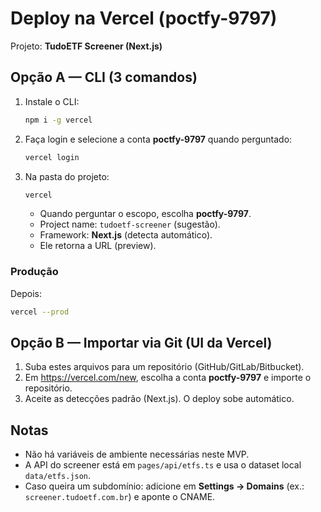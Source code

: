 # Deploy na Vercel (poctfy-9797)
Projeto: **TudoETF Screener (Next.js)**

## Opção A — CLI (3 comandos)
1) Instale o CLI:
   ```bash
   npm i -g vercel
   ```
2) Faça login e selecione a conta **poctfy-9797** quando perguntado:
   ```bash
   vercel login
   ```
3) Na pasta do projeto:
   ```bash
   vercel
   ```
   - Quando perguntar o escopo, escolha **poctfy-9797**.
   - Project name: `tudoetf-screener` (sugestão).
   - Framework: **Next.js** (detecta automático).
   - Ele retorna a URL (preview).

### Produção
Depois:
```bash
vercel --prod
```

## Opção B — Importar via Git (UI da Vercel)
1) Suba estes arquivos para um repositório (GitHub/GitLab/Bitbucket).
2) Em https://vercel.com/new, escolha a conta **poctfy-9797** e importe o repositório.
3) Aceite as detecções padrão (Next.js). O deploy sobe automático.

## Notas
- Não há variáveis de ambiente necessárias neste MVP.
- A API do screener está em `pages/api/etfs.ts` e usa o dataset local `data/etfs.json`.
- Caso queira um subdomínio: adicione em **Settings → Domains** (ex.: `screener.tudoetf.com.br`) e aponte o CNAME.
